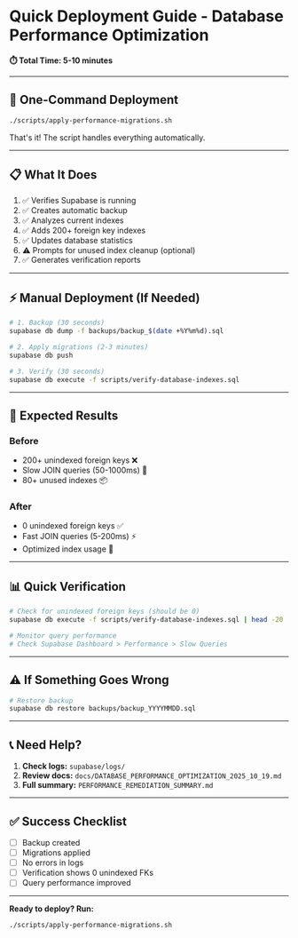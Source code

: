 # Quick Deployment Guide - Database Performance Optimization
**⏱️ Total Time: 5-10 minutes**

---

## 🚀 One-Command Deployment

```bash
./scripts/apply-performance-migrations.sh
```

That's it! The script handles everything automatically.

---

## 📋 What It Does

1. ✅ Verifies Supabase is running
2. ✅ Creates automatic backup
3. ✅ Analyzes current indexes
4. ✅ Adds 200+ foreign key indexes
5. ✅ Updates database statistics
6. ⚠️  Prompts for unused index cleanup (optional)
7. ✅ Generates verification reports

---

## ⚡ Manual Deployment (If Needed)

```bash
# 1. Backup (30 seconds)
supabase db dump -f backups/backup_$(date +%Y%m%d).sql

# 2. Apply migrations (2-3 minutes)
supabase db push

# 3. Verify (30 seconds)
supabase db execute -f scripts/verify-database-indexes.sql
```

---

## 🎯 Expected Results

### Before
- 200+ unindexed foreign keys ❌
- Slow JOIN queries (50-1000ms) 🐌
- 80+ unused indexes 📦

### After  
- 0 unindexed foreign keys ✅
- Fast JOIN queries (5-200ms) ⚡
- Optimized index usage 🚀

---

## 📊 Quick Verification

```bash
# Check for unindexed foreign keys (should be 0)
supabase db execute -f scripts/verify-database-indexes.sql | head -20

# Monitor query performance
# Check Supabase Dashboard > Performance > Slow Queries
```

---

## ⚠️ If Something Goes Wrong

```bash
# Restore backup
supabase db restore backups/backup_YYYYMMDD.sql
```

---

## 📞 Need Help?

1. **Check logs:** `supabase/logs/`
2. **Review docs:** `docs/DATABASE_PERFORMANCE_OPTIMIZATION_2025_10_19.md`
3. **Full summary:** `PERFORMANCE_REMEDIATION_SUMMARY.md`

---

## ✅ Success Checklist

- [ ] Backup created
- [ ] Migrations applied
- [ ] No errors in logs
- [ ] Verification shows 0 unindexed FKs
- [ ] Query performance improved

---

**Ready to deploy? Run:**
```bash
./scripts/apply-performance-migrations.sh
```
